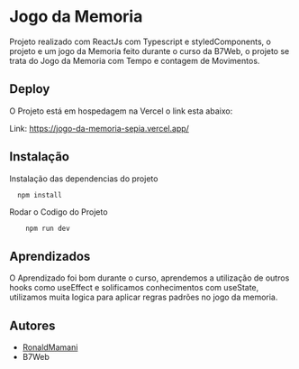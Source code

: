 
# Jogo da Memoria 

Projeto realizado com ReactJs com Typescript e styledComponents, o projeto e um jogo da Memoria feito durante o curso da B7Web, o projeto se trata do Jogo da Memoria com Tempo e contagem de Movimentos.

## Deploy

O Projeto está em hospedagem na Vercel o link esta abaixo:

Link: https://jogo-da-memoria-sepia.vercel.app/


## Instalação

Instalação das dependencias do projeto

```bash
  npm install
```

Rodar o Codigo do Projeto

```
    npm run dev
```
    
## Aprendizados

O Aprendizado foi bom durante o curso, aprendemos a utilização de outros hooks como useEffect e solificamos conhecimentos com useState, utilizamos muita logica para aplicar regras padrões no jogo da memoria.


## Autores

- [RonaldMamani](https://github.com/RonaldMamani)
- B7Web

